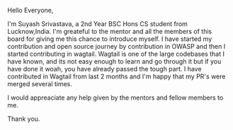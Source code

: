 Hello Everyone,

I'm Suyash Srivastava, a 2nd Year BSC Hons CS student from Lucknow,India. I'm greateful to the mentor and all the members of this board for giving me this chance to introduce myself. I have started my contribution and open source journey by contribution in OWASP and then I started contributing in wagtail. Wagtail is one of the large codebases that I have known, and its not easy enough to learn and go through it but if you have done it woah, you have already passed the tough part. I have contributed in Wagtail from last 2 months and I'm happy that my PR's were merged several times. 

I would appreaciate any help given by the mentors and fellow members to me.

Thank you. 
